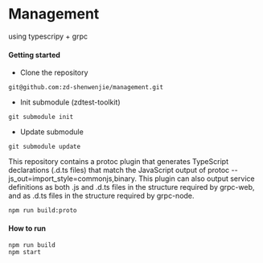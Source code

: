 # Management

using typescripy + grpc

#### Getting started
- Clone the repository
```
git@github.com:zd-shenwenjie/management.git
```
- Init submodule (zdtest-toolkit)
```
git submodule init
```
- Update submodule
```
git submodule update
```
This repository contains a protoc plugin that generates TypeScript declarations (.d.ts files) that match the JavaScript output of protoc --js_out=import_style=commonjs,binary. This plugin can also output service definitions as both .js and .d.ts files in the structure required by grpc-web, and as .d.ts files in the structure required by grpc-node.
```
npm run build:proto
```

#### How to run
```
npm run build
npm start
```

